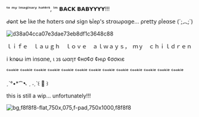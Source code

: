 ᵗᵒ ᵐʸ ⁱᵐᵃᵍⁱⁿᵃʳʸ ʰᵃᵗᵉʳˢ, ⁱᵐ 𝗕𝗔𝗖𝗞 𝗕𝗔𝗕𝗬𝗬𝗬𝗬!!!

ᑯⱺ𐓣𝗍 ᑲ𝖾 ᥣ𝗂𝗄𝖾 𝗍ɦ𝖾 ɦα𝗍𝖾𝗋𝗌 α𐓣ᑯ 𝗌𝗂𝗀𐓣 ᑲᥣ𝖾ρ'𝗌 𝗌𝗍𝗋αωρα𝗀𝖾... ρ𝗋𝖾𝗍𝗍𝗒 ρᥣ𝖾α𝗌𝖾 (´;︵;`)

![d38a04cca07e3dae73eb8df1c3648c88](https://github.com/user-attachments/assets/cc63f815-d4e0-4a3b-9d2a-0f404e0b9bd6)

ｌｉｆｅ　ｌａｕｇｈ　ｌｏｖｅ　ａｌｗａｙｓ，　ｍｙ　ｃｈｉｌｄｒｅｎ

𝗂 𝗄𐓣ⱺω 𝗂ꭑ 𝗂𐓣𝗌α𐓣𝖾, ι נѕ ωαηт ¢нσ¢σ ¢нιρ ¢σσкιє

ᶜᵒᵒᵏⁱᵉ ᶜᵒᵒᵏⁱᵉ ᶜᵒᵒᵏⁱᵉ ᶜᵒᵒᵏⁱᵉ ᶜᵒᵒᵏⁱᵉ ᶜᵒᵒᵏⁱᵉ ᶜᵒᵒᵏⁱᵉ ᶜᵒᵒᵏⁱᵉ ᶜᵒᵒᵏⁱᵉ ᶜᵒᵒᵏⁱᵉ ᶜᵒᵒᵏⁱᵉ ᶜᵒᵒᵏⁱᵉ ᶜᵒᵒᵏⁱᵉ 

ˏˋ°•*⁀➷ ˏ ˗ˏˋ꒰ 🍒 ꒱ 

this is still a wip... unfortunately!!!

![bg,f8f8f8-flat,750x,075,f-pad,750x1000,f8f8f8](https://github.com/user-attachments/assets/73577d9c-38a2-4762-823d-dcf4f77f8126)


